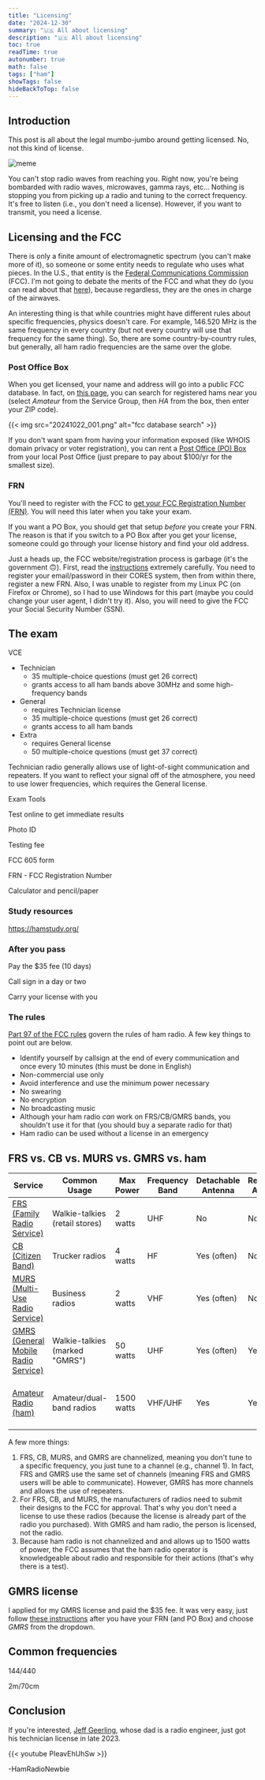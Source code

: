 ```yaml
---
title: "Licensing"
date: "2024-12-30"
summary: "🇺🇸 All about licensing"
description: "🇺🇸 All about licensing"
toc: true
readTime: true
autonumber: true
math: false
tags: ["ham"]
showTags: false
hideBackToTop: false
---
```


## Introduction

This post is all about the legal mumbo-jumbo around getting licensed. No, not this kind of license.

![meme](/assets/memes/mclovin.jpg)

You can't stop radio waves from reaching you. Right now, you're being bombarded with radio waves, microwaves, gamma rays, etc... Nothing is stopping you from picking up a radio and tuning to the correct frequency. It's free to listen (i.e., you don't need a license). However, if you want to transmit, you need a license.

## Licensing and the FCC

There is only a finite amount of electromagnetic spectrum (you can't make more of it), so someone or some entity needs to regulate who uses what pieces. In the U.S., that entity is the [Federal Communications Commission](https://en.wikipedia.org/wiki/Federal_Communications_Commission) (FCC). I'm not going to debate the merits of the FCC and what they do (you can read about that [here](https://www.fcc.gov/about-fcc/what-we-do)), because regardless, they are the ones in charge of the airwaves.

An interesting thing is that while countries might have different rules about specific frequencies, physics doesn't care. For example, 146.520 MHz is the same frequency in every country (but not every country will use that frequency for the same thing). So, there are some country-by-country rules, but generally, all ham radio frequencies are the same over the globe.

### Post Office Box

When you get licensed, your name and address will go into a public FCC database. In fact, on [this page](https://wireless2.fcc.gov/UlsApp/UlsSearch/searchAdvanced.jsp), you can search for registered hams near you (select *Amateur* from the Service Group, then *HA* from the box, then enter your ZIP code).

{{< img src="20241022_001.png" alt="fcc database search" >}}

If you don't want spam from having your information exposed (like WHOIS domain privacy or voter registration), you can rent a [Post Office (PO) Box](https://www.usps.com/manage/po-boxes.htm) from your local Post Office (just prepare to pay about $100/yr for the smallest size).

### FRN

You'll need to register with the FCC to [get your FCC Registration Number (FRN)](https://www.fcc.gov/wireless/support/knowledge-base/universal-licensing-system-uls-resources/getting-fcc-registration). You will need this later when you take your exam.

If you want a PO Box, you should get that setup *before* you create your FRN. The reason is that if you switch to a PO Box after you get your license, someone could go through your license history and find your old address.

Just a heads up, the FCC website/registration process is garbage (it's the government 🙃). First, read the [instructions](https://www.fcc.gov/wireless/support/knowledge-base/universal-licensing-system-uls-resources/getting-fcc-registration) extremely carefully. You need to register your email/password in their CORES system, then from within there, register a new FRN. Also, I was unable to register from my Linux PC (on Firefox or Chrome), so I had to use Windows for this part (maybe you could change your user agent, I didn't try it). Also, you will need to give the FCC your Social Security Number (SSN).

## The exam

VCE

* Technician
    * 35 multiple-choice questions (must get 26 correct)
    * grants access to all ham bands above 30MHz and some high-frequency bands
* General
    * requires Technician license
    * 35 multiple-choice questions (must get 26 correct)
    * grants access to all ham bands
* Extra
    * requires General license
    * 50 multiple-choice questions (must get 37 correct)

Technician radio generally allows use of light-of-sight communication and repeaters. If you want to reflect your signal off of the atmosphere, you need to use lower frequencies, which requires the General license.



Exam Tools

Test online to get immediate results

Photo ID

Testing fee

FCC 605 form

FRN - FCC Registration Number

Calculator and pencil/paper

### Study resources

https://hamstudy.org/

### After you pass

Pay the $35 fee (10 days)

Call sign in a day or two

Carry your license with you

### The rules

[Part 97 of the FCC rules](https://www.ecfr.gov/current/title-47/chapter-I/subchapter-D/part-97) govern the rules of ham radio. A few key things to point out are below.

* Identify yourself by callsign at the end of every communication and once every 10 minutes (this must be done in English)
* Non-commercial use only
* Avoid interference and use the minimum power necessary
* No swearing
* No encryption
* No broadcasting music
* Although your ham radio *can* work on FRS/CB/GMRS bands, you shouldn't use it for that (you should buy a separate radio for that)
* Ham radio can be used without a license in an emergency

## FRS vs. CB vs. MURS vs. GMRS vs. ham

| Service                                                                                                                                  | Common Usage                   | Max Power  | Frequency Band  | Detachable Antenna  | Repeaters Allowed  | License Required                           |
|------------------------------------------------------------------------------------------------------------------------------------------|--------------------------------|------------|-----------------|---------------------|--------------------|--------------------------------------------|
| [FRS (Family Radio Service)](https://www.fcc.gov/wireless/bureau-divisions/mobility-division/family-radio-service-frs)                   | Walkie-talkies (retail stores) | 2 watts    | UHF             | No                  | No                 | No                                         |
| [CB (Citizen Band)](https://www.fcc.gov/wireless/bureau-divisions/mobility-division/citizens-band-radio-service-cbrs)                    | Trucker radios                 | 4 watts    | HF              | Yes (often)         | No                 | No                                         |
| [MURS (Multi-Use Radio Service)](https://www.fcc.gov/wireless/bureau-divisions/mobility-division/multi-use-radio-service-murs)           | Business radios                | 2 watts    | VHF             | Yes (often)         | No                 | No                                         |
| [GMRS (General Mobile Radio Service)](https://www.fcc.gov/wireless/bureau-divisions/mobility-division/general-mobile-radio-service-gmrs) | Walkie-talkies (marked "GMRS") | 50 watts   | UHF             | Yes (often)         | Yes                | Yes (no test, family coverage)             |
| [Amateur Radio (ham)](https://www.fcc.gov/wireless/bureau-divisions/mobility-division/amateur-radio-service)                             | Amateur/dual-band radios       | 1500 watts | VHF/UHF         | Yes                 | Yes                | Yes (multiple tests, individual coverage)  |


A few more things:

1. FRS, CB, MURS, and GMRS are channelized, meaning you don't tune to a specific frequency, you just tune to a channel (e.g., channel 1). In fact, FRS and GMRS use the same set of channels (meaning FRS and GMRS users will be able to communicate). However, GMRS has more channels and allows the use of repeaters.
1. For FRS, CB, and MURS, the manufacturers of radios need to submit their designs to the FCC for approval. That's why you don't need a license to use these radios (because the license is already part of the radio you purchased). With GMRS and ham radio, the person is licensed, not the radio. 
1. Because ham radio is not channelized and and allows up to 1500 watts of power, the FCC assumes that the ham radio operator is knowledgeable about radio and responsible for their actions (that's why there is a test).

## GMRS license

I applied for my GMRS license and paid the $35 fee. It was very easy, just follow [these instructions](https://www.fcc.gov/wireless/support/knowledge-base/universal-licensing-system-uls-resources/applying-new-license) after you have your FRN (and PO Box) and choose *GMRS* from the dropdown.

## Common frequencies

144/440

2m/70cm

## Conclusion

If you're interested, [Jeff Geerling](https://www.jeffgeerling.com/), whose dad is a radio engineer, just got his technician license in late 2023.

{{< youtube PIeavEhUhSw >}}

\-HamRadioNewbie